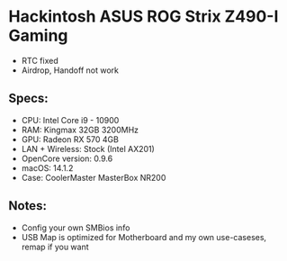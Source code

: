 Hackintosh ASUS ROG Strix Z490-I Gaming
========================================

- RTC fixed
- Airdrop, Handoff not work

Specs:
----------------
 - CPU: Intel Core i9 - 10900
 - RAM: Kingmax 32GB 3200MHz
 - GPU: Radeon RX 570 4GB
 - LAN + Wireless: Stock (Intel AX201)
 - OpenCore version: 0.9.6
 - macOS: 14.1.2
 - Case: CoolerMaster MasterBox NR200

Notes:
--------------
- Config your own SMBios info
- USB Map is optimized for Motherboard and my own use-caseses, remap if 
you want


